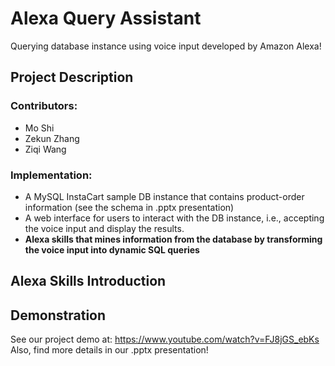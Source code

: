 # Alexa Query Assistant
Querying database instance using voice input developed by Amazon Alexa!

## Project Description
### Contributors:    
- Mo Shi  
- Zekun Zhang  
- Ziqi Wang  
### Implementation:    
- A MySQL InstaCart sample DB instance that contains product-order information (see the schema in .pptx presentation)
- A web interface for users to interact with the DB instance, i.e., accepting the voice input and display the results.
- __Alexa skills that mines information from the database by transforming the voice input into dynamic SQL queries__

## Alexa Skills Introduction


## Demonstration
See our project demo at: https://www.youtube.com/watch?v=FJ8jGS_ebKs     
Also, find more details in our .pptx presentation!
